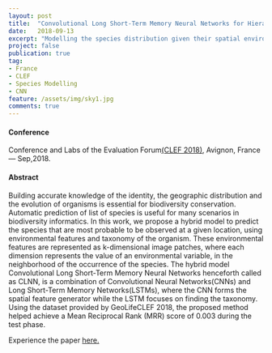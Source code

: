 ```yaml
---
layout: post
title:  "Convolutional Long Short-Term Memory Neural Networks for Hierarchical Species Prediction"
date:   2018-09-13
excerpt: "Modelling the species distribution given their spatial environmental features along with the species taxonomy."
project: false
publication: true
tag:
- France 
- CLEF
- Species Modelling
- CNN
feature: /assets/img/sky1.jpg
comments: true
---
```

#### Conference 
 Conference and Labs of the Evaluation Forum<a href="http://clef2018.clef-initiative.eu/" target=" ">(CLEF 2018)</a>, Avignon, France — Sep,2018.
 
 

#### Abstract 
Building accurate knowledge of the identity, the geographic distribution and the evolution of organisms is essential for biodiversity conservation. Automatic prediction of list of species is useful for many scenarios in biodiversity informatics. In this work, we propose a hybrid model to predict the species that are most probable to be observed at a given location, using environmental features and taxonomy of the organism. These environmental features are represented as k-dimensional image patches, where each dimension represents the value of an environmental  variable,  in  the  neighborhood  of  the  occurrence  of the  species.
The hybrid model Convolutional Long Short-Term Memory Neural Networks henceforth called as CLNN, is a combination of Convolutional Neural Networks(CNNs) and Long Short-Term Memory Networks(LSTMs), where  the  CNN  forms  the  spatial  feature  generator  while  the  LSTM focuses  on  finding  the  taxonomy.  Using  the  dataset  provided  by  GeoLifeCLEF 2018, the proposed method helped achieve a Mean Reciprocal Rank (MRR) score of 0.003 during the test phase.

Experience the paper <a href="http://ceur-ws.org/Vol-2125/paper_184.pdf" target=" ">here.</a>
